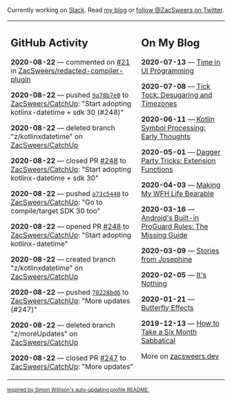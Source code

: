 Currently working on [Slack](https://slack.com/). Read [my blog](https://zacsweers.dev/) or [follow @ZacSweers on Twitter](https://twitter.com/ZacSweers).

<table><tr><td valign="top" width="60%">

## GitHub Activity
<!-- githubActivity starts -->
**2020-08-22** — commented on [#21](https://github.com/ZacSweers/redacted-compiler-plugin/issues/21#issuecomment-678675080) in [ZacSweers/redacted-compiler-plugin](https://api.github.com/repos/ZacSweers/redacted-compiler-plugin)

**2020-08-22** — pushed [`9a78b7e0`](https://github.com/ZacSweers/CatchUp/commit/9a78b7e0b623e6a87a513a914ed3c02cae93f0aa) to [ZacSweers/CatchUp](https://api.github.com/repos/ZacSweers/CatchUp): "Start adopting kotlinx-datetime + sdk 30 (#248)"

**2020-08-22** — deleted branch "z/kotlinxdatetime" on [ZacSweers/CatchUp](https://api.github.com/repos/ZacSweers/CatchUp)

**2020-08-22** — closed PR [#248](https://api.github.com/repos/ZacSweers/CatchUp/pulls/248) to [ZacSweers/CatchUp](https://api.github.com/repos/ZacSweers/CatchUp): "Start adopting kotlinx-datetime + sdk 30"

**2020-08-22** — pushed [`a73c5440`](https://github.com/ZacSweers/CatchUp/commit/a73c54408f4a113d00c518a4d0ac8c5d9365693d) to [ZacSweers/CatchUp](https://api.github.com/repos/ZacSweers/CatchUp): "Go to compile/target SDK 30 too"

**2020-08-22** — opened PR [#248](https://api.github.com/repos/ZacSweers/CatchUp/pulls/248) to [ZacSweers/CatchUp](https://api.github.com/repos/ZacSweers/CatchUp): "Start adopting kotlinx-datetime"

**2020-08-22** — created branch "z/kotlinxdatetime" on [ZacSweers/CatchUp](https://api.github.com/repos/ZacSweers/CatchUp)

**2020-08-22** — pushed [`70228bd6`](https://github.com/ZacSweers/CatchUp/commit/70228bd673e12a59871d57c2d964e09618bebb28) to [ZacSweers/CatchUp](https://api.github.com/repos/ZacSweers/CatchUp): "More updates (#247)"

**2020-08-22** — deleted branch "z/moreUpdates" on [ZacSweers/CatchUp](https://api.github.com/repos/ZacSweers/CatchUp)

**2020-08-22** — closed PR [#247](https://api.github.com/repos/ZacSweers/CatchUp/pulls/247) to [ZacSweers/CatchUp](https://api.github.com/repos/ZacSweers/CatchUp): "More updates"
<!-- githubActivity ends -->
</td><td valign="top" width="40%">

## On My Blog
<!-- blog starts -->
**2020-07-13** — [Time in UI Programming](https://www.zacsweers.dev/time-in-ui/)

**2020-07-08** — [Tick Tock: Desugaring and Timezones](https://www.zacsweers.dev/ticktock-desugaring-timezones/)

**2020-06-11** — [Kotlin Symbol Processing: Early Thoughts](https://www.zacsweers.dev/kotlin-symbol-processor-early-thoughts/)

**2020-05-01** — [Dagger Party Tricks: Extension Functions](https://www.zacsweers.dev/dagger-party-tricks-extension-functions/)

**2020-04-03** — [Making My WFH Life Bearable](https://www.zacsweers.dev/making-wfh-life-bearable/)

**2020-03-16** — [Android's Built-in ProGuard Rules: The Missing Guide](https://www.zacsweers.dev/android-proguard-rules/)

**2020-03-09** — [Stories from Josephine](https://www.zacsweers.dev/stories-from-josephine/)

**2020-02-05** — [It's Nothing](https://www.zacsweers.dev/its-nothing/)

**2020-01-21** — [Butterfly Effects](https://www.zacsweers.dev/butterfly-effects/)

**2019-12-13** — [How to Take a Six Month Sabbatical](https://www.zacsweers.dev/how-to-take-a-six-month-sabbatical/)
<!-- blog ends -->
More on [zacsweers.dev](https://zacsweers.dev/)
</td></tr></table>

<sub><a href="https://simonwillison.net/2020/Jul/10/self-updating-profile-readme/">Inspired by Simon Willison's auto-updating profile README.</a></sub>
